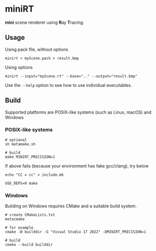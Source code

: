 # miniRT

**mini** scene renderer using **R**ay **T**racing.

## Usage

Using pack file, without options

```shell
minirt < myScene.pack > result.bmp
```

Using options

```shell
minirt --input="myScene.rt" --base=".." --output="result.bmp"
```

Use the `--help` option to see how to use individual executables.

## Build

Supported platforms are POSIX-like systems (such as Linux, macOS) and Windows

### POSIX-like systems

```shell
# optional
sh metamake.sh

# build
make MINIRT_PRECISION=1
```

If above fails (because your environment has fake gcc/clang), try below

```shell
echo "CC = cc" > include.mk

USE_DEPS=0 make
```

### Windows

Building on Windows requires CMake and a suitable build system.

```shell
# create CMakeLists.txt
metacmake

# for example
cmake -B builddir -G "Visual Studio 17 2022" -DMINIRT_PRECISION=1

# build
cmake --build builddir
```
